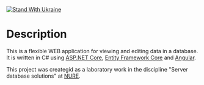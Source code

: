 [![Stand With Ukraine](https://raw.githubusercontent.com/VoDACode/DB-Viewer_SDBS_LW_3/master/docs/img/banner2-direct.svg)](https://vshymanskyy.github.io/StandWithUkraine/)

# Description

This is a flexible WEB application for viewing and editing data in a database. It is written in C# using [ASP.NET Core](https://dotnet.microsoft.com/en-us/apps/aspnet), [Entity Framework Core](https://learn.microsoft.com/en-us/ef/core/) and [Angular](https://angular.io/).

This project was creategid as a laboratory work in the discipline "Server database solutions" at [NURE](https://nure.ua/).